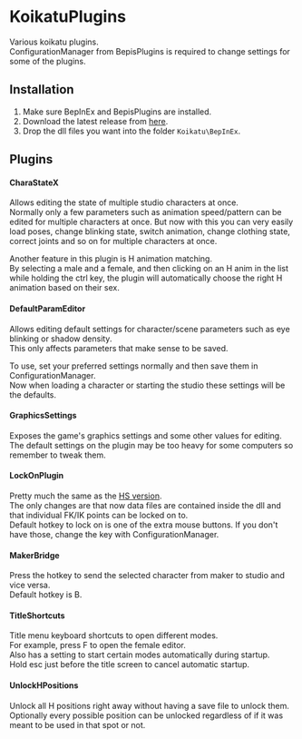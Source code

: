 # KoikatuPlugins

Various koikatu plugins.  
ConfigurationManager from BepisPlugins is required to change settings for some of the plugins.

## Installation
1. Make sure BepInEx and BepisPlugins are installed.
2. Download the latest release from [here](https://github.com/Keelhauled/KoikatuPlugins/releases).
3. Drop the dll files you want into the folder `Koikatu\BepInEx`.

## Plugins

#### CharaStateX
Allows editing the state of multiple studio characters at once.  
Normally only a few parameters such as animation speed/pattern can be edited for multiple characters at once.
But now with this you can very easily load poses, change blinking state, switch animation, change clothing state, correct joints and so on for multiple characters at once.

Another feature in this plugin is H animation matching.  
By selecting a male and a female, and then clicking on an H anim in the list while holding the ctrl key, the plugin will automatically choose the right H animation based on their sex.

#### DefaultParamEditor
Allows editing default settings for character/scene parameters such as eye blinking or shadow density.  
This only affects parameters that make sense to be saved.

To use, set your preferred settings normally and then save them in ConfigurationManager.  
Now when loading a character or starting the studio these settings will be the defaults.

#### GraphicsSettings
Exposes the game's graphics settings and some other values for editing.  
The default settings on the plugin may be too heavy for some computers so remember to tweak them.

#### LockOnPlugin
Pretty much the same as the [HS version](https://keelhauled.github.io/LockOnPlugin/).  
The only changes are that now data files are contained inside the dll and that individual FK/IK points can be locked on to.  
Default hotkey to lock on is one of the extra mouse buttons. If you don't have those, change the key with ConfigurationManager.

#### MakerBridge
Press the hotkey to send the selected character from maker to studio and vice versa.  
Default hotkey is B.

#### TitleShortcuts
Title menu keyboard shortcuts to open different modes.  
For example, press F to open the female editor.  
Also has a setting to start certain modes automatically during startup.  
Hold esc just before the title screen to cancel automatic startup.

#### UnlockHPositions
Unlock all H positions right away without having a save file to unlock them.  
Optionally every possible position can be unlocked regardless of if it was meant to be used in that spot or not.
